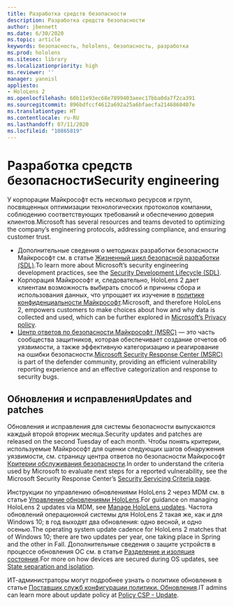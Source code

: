 ```yaml
---
title: Разработка средств безопасности
description: Разработка средств безопасности
author: jbennett
ms.date: 6/30/2020
ms.topic: article
keywords: безопасность, hololens, безопасность, разработка
ms.prod: hololens
ms.sitesec: library
ms.localizationpriority: high
ms.reviewer: ''
manager: yannisl
appliesto:
- HoloLens 2
ms.openlocfilehash: 60b11e93ec68e7899403aeec17bba0da7f2ca391
ms.sourcegitcommit: 896bdfccf4612a692a25a6bfaecfa2146860407e
ms.translationtype: HT
ms.contentlocale: ru-RU
ms.lasthandoff: 07/11/2020
ms.locfileid: "10865819"
---
```

# <span data-ttu-id="fb410-104">Разработка средств безопасности</span><span class="sxs-lookup"><span data-stu-id="fb410-104">Security engineering</span></span>

<span data-ttu-id="fb410-105">У корпорации Майкрософт есть несколько ресурсов и групп, посвященных оптимизации технологических протоколов компании, соблюдению соответствующих требований и обеспечению доверия клиентов.</span><span class="sxs-lookup"><span data-stu-id="fb410-105">Microsoft has several resources and teams devoted to optimizing the company’s engineering protocols, addressing compliance, and ensuring customer trust.</span></span> 

  * <span data-ttu-id="fb410-106">Дополнительные сведения о методиках разработки безопасности Майкрософт см. в статье [Жизненный цикл безопасной разработки (SDL)](https://www.microsoft.com/securityengineering/sdl).</span><span class="sxs-lookup"><span data-stu-id="fb410-106">To learn more about Microsoft’s security engineering development practices, see the [Security Development Lifecycle (SDL)](https://www.microsoft.com/securityengineering/sdl).</span></span>
  * <span data-ttu-id="fb410-107">Корпорация Майкрософт и, следовательно, HoloLens 2 дает клиентам возможность выбирать способ и причины сбора и использования данных, что упрощает их изучение в [политике конфиденциальности Майкрософт](https://privacy.microsoft.com/).</span><span class="sxs-lookup"><span data-stu-id="fb410-107">Microsoft, and therefore HoloLens 2, empowers customers to make choices about how and why data is collected and used, which can be further explored in [Microsoft’s Privacy policy](https://privacy.microsoft.com/).</span></span> 
  * <span data-ttu-id="fb410-108">[Центр ответов по безопасности Майкрософт (MSRC)](https://www.microsoft.com/msrc) — это часть сообщества защитников, которая обеспечивает создание отчетов об уязвимости, а также эффективную категоризацию и реагирование на ошибки безопасности.</span><span class="sxs-lookup"><span data-stu-id="fb410-108">[Microsoft Security Response Center (MSRC)](https://www.microsoft.com/msrc) is part of the defender community, providing an efficient vulnerability reporting experience and an effective categorization and response to security bugs.</span></span> 

## <span data-ttu-id="fb410-109">Обновления и исправления</span><span class="sxs-lookup"><span data-stu-id="fb410-109">Updates and patches</span></span>

<span data-ttu-id="fb410-110">Обновления и исправления для системы безопасности выпускаются каждый второй вторник месяца.</span><span class="sxs-lookup"><span data-stu-id="fb410-110">Security updates and patches are released on the second Tuesday of each month.</span></span> <span data-ttu-id="fb410-111">Чтобы понять критерии, используемые Майкрософт для оценки следующих шагов обнаружения уязвимости, см. страницу центра ответов по безопасности Майкрософт [Критерии обслуживания безопасности](https://www.microsoft.com/msrc/windows-security-servicing-criteria).</span><span class="sxs-lookup"><span data-stu-id="fb410-111">In order to understand the criteria used by Microsoft to evaluate next steps for a reported vulnerability, see the Microsoft Security Response Center’s [Security Servicing Criteria page](https://www.microsoft.com/msrc/windows-security-servicing-criteria).</span></span> 

<span data-ttu-id="fb410-112">Инструкции по управлению обновлениями HoloLens 2 через MDM см. в статье [Управление обновлениями HoloLens](https://docs.microsoft.com/hololens/hololens-updates).</span><span class="sxs-lookup"><span data-stu-id="fb410-112">For guidance on managing HoloLens 2 updates via MDM, see [Manage HoloLens updates](https://docs.microsoft.com/hololens/hololens-updates).</span></span> <span data-ttu-id="fb410-113">Частота обновлений операционной системы для HoloLens 2 такая же, как и для Windows 10; в год выходят два обновления: одно весной, и одно осенью.</span><span class="sxs-lookup"><span data-stu-id="fb410-113">The operating system update cadence for HoloLens 2 matches that of Windows 10; there are two updates per year, one taking place in Spring and the other in Fall.</span></span> <span data-ttu-id="fb410-114">Дополнительные сведения о защите устройств в процессе обновления ОС см. в статье [Разделение и изоляция состояния](security-state-separation-isolation.md).</span><span class="sxs-lookup"><span data-stu-id="fb410-114">For more on how devices are secured during OS updates, see [State separation and isolation](security-state-separation-isolation.md).</span></span> 

<span data-ttu-id="fb410-115">ИТ-администраторы могут подробнее узнать о политике обновления в статье [Поставщик служб конфигурации политики. Обновления](https://docs.microsoft.com/windows/client-management/mdm/policy-csp-update).</span><span class="sxs-lookup"><span data-stu-id="fb410-115">IT admins can learn more about update policy at [Policy CSP - Update](https://docs.microsoft.com/windows/client-management/mdm/policy-csp-update).</span></span> 
